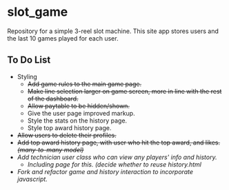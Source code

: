 # slot_game

Repository for a simple 3-reel slot machine. This site app stores users and the last 10 games played for each user.

## To Do List
- Styling
  - ~~Add game rules to the main game page.~~
  - ~~Make line selection larger on game screen, more in line with the rest of the dashboard.~~
  - ~~Allow paytable to be hidden/shown.~~
  - Give the user page improved markup.
  - Style the stats on the history page.
  - Style top award history page.
- ~~Allow users to delete their profiles.~~
- ~~Add top award history page, with user who hit the top award, and likes. _(many-to-many model)_~~
- _Add technician user class who can view any players' info and history._
  - _Including page for this. (decide whether to reuse history.html_
- _Fork and refactor game and history interaction to incorporate javascript._
